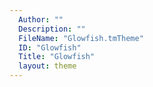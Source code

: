 ```yaml
---
  Author: ""
  Description: ""
  FileName: "Glowfish.tmTheme"
  ID: "Glowfish"
  Title: "Glowfish"
  layout: theme
---
```

  